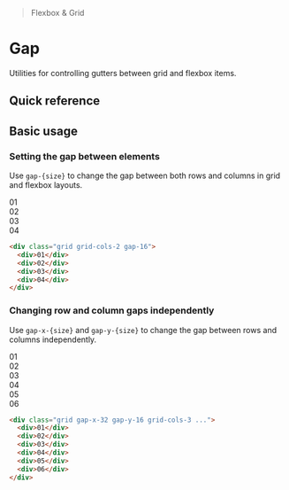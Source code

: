 <script setup>
const exampleClasses = 'p-24 rounded font-ex flex items-center justify-center'
</script>

> Flexbox & Grid

# Gap
Utilities for controlling gutters between grid and flexbox items.

## Quick reference

## Basic usage
### Setting the gap between elements
Use `gap-{size}` to change the gap between both rows and columns in grid and flexbox layouts.

<container>
  <box striped class="grid gap-16 grid-cols-2" fg-color="var(--tw-violet-fg)" bg-color="var(--tw-violet-bg)">
    <div class="bg-violet-500" :class="exampleClasses">01</div>
    <div class="bg-violet-500" :class="exampleClasses">02</div>
    <div class="bg-violet-500" :class="exampleClasses">03</div>
    <div class="bg-violet-500" :class="exampleClasses">04</div>
  </box>
</container>

```html
<div class="grid grid-cols-2 gap-16">
  <div>01</div>
  <div>02</div>
  <div>03</div>
  <div>04</div>
</div>
```

### Changing row and column gaps independently
Use `gap-x-{size}` and `gap-y-{size}` to change the gap between rows and columns independently.
<container>
  <box striped class="grid gap-x-32 gap-y-16 grid-cols-3" fg-color="var(--tw-blue-fg)" bg-color="var(--tw-blue-bg)">
    <div class="bg-blue-500" :class="exampleClasses">01</div>
    <div class="bg-blue-500" :class="exampleClasses">02</div>
    <div class="bg-blue-500" :class="exampleClasses">03</div>
    <div class="bg-blue-500" :class="exampleClasses">04</div>
    <div class="bg-blue-500" :class="exampleClasses">05</div>
    <div class="bg-blue-500" :class="exampleClasses">06</div>
  </box>
</container>

```html
<div class="grid gap-x-32 gap-y-16 grid-cols-3 ...">
  <div>01</div>
  <div>02</div>
  <div>03</div>
  <div>04</div>
  <div>05</div>
  <div>06</div>
</div>
```
